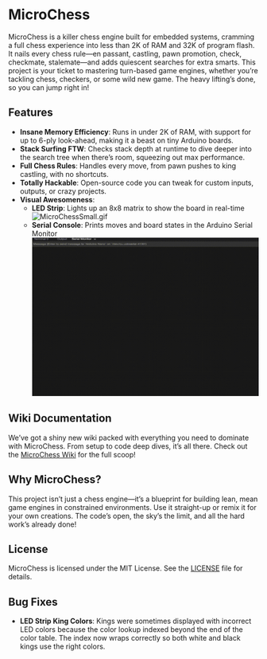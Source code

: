 # MicroChess

MicroChess is a killer chess engine built for embedded systems, cramming a full chess experience into less than 2K of RAM and 32K of program flash. It nails every chess rule—en passant, castling, pawn promotion, check, checkmate, stalemate—and adds quiescent searches for extra smarts. This project is your ticket to mastering turn-based game engines, whether you’re tackling chess, checkers, or some wild new game. The heavy lifting’s done, so you can jump right in!

## Features
- **Insane Memory Efficiency**: Runs in under 2K of RAM, with support for up to 6-ply look-ahead, making it a beast on tiny Arduino boards.
- **Stack Surfing FTW**: Checks stack depth at runtime to dive deeper into the search tree when there’s room, squeezing out max performance.
- **Full Chess Rules**: Handles every move, from pawn pushes to king castling, with no shortcuts.
- **Totally Hackable**: Open-source code you can tweak for custom inputs, outputs, or crazy projects.
- **Visual Awesomeness**:
  - **LED Strip**: Lights up an 8x8 matrix to show the board in real-time ![MicroChessSmall.gif](https://github.com/ripred/MicroChess/blob/main/MicroChessSmall.gif)
  - **Serial Console**: Prints moves and board states in the Arduino Serial Monitor ![MicroChessConsole2.gif](https://github.com/ripred/MicroChess/blob/main/MicroChessConsole2.gif)

## Wiki Documentation
We’ve got a shiny new wiki packed with everything you need to dominate with MicroChess. From setup to code deep dives, it’s all there. Check out the [MicroChess Wiki](https://github.com/ripred/MicroChess/wiki) for the full scoop!

## Why MicroChess?
This project isn’t just a chess engine—it’s a blueprint for building lean, mean game engines in constrained environments. Use it straight-up or remix it for your own creations. The code’s open, the sky’s the limit, and all the hard work’s already done!

## License
MicroChess is licensed under the MIT License. See the [LICENSE](https://github.com/ripred/MicroChess/blob/main/LICENSE) file for details.

## Bug Fixes

- **LED Strip King Colors**: Kings were sometimes displayed with incorrect LED colors
  because the color lookup indexed beyond the end of the color table. The index
  now wraps correctly so both white and black kings use the right colors.

